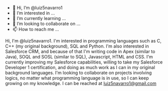 - 👋 Hi, I’m @luiz5navarro1
- 👀 I’m interested in ...
- 🌱 I’m currently learning ...
- 💞️ I’m looking to collaborate on ...
- 📫 How to reach me ...

<!---
luiz5navarro1/luiz5navarro1 is a ✨ special ✨ repository because its `README.md` (this file) appears on your GitHub profile.
You can click the Preview link to take a look at your changes.
--->
Hi, I'm @luiz5navarro1.
I'm interested in programming languages such as C, C++ (my original background), SQL and Python.
I'm also interested in Salesforce CRM, and because of that I'm writing code in Apex (similar to Java), SOQL and SOSL (similar
to SQL), Javascript, HTML and CSS.
I'm currently improving my Salesforce capabilities, willing to take my Salesforce Developer 1 certification, and doing as much
work as I can in my original background languages.
I'm looking to collaborate on projects involving logics, no matter what programming language is in use, so I can keep growing
on my knowledge.
I can be reached at luiz5navarro1@gmail.com
